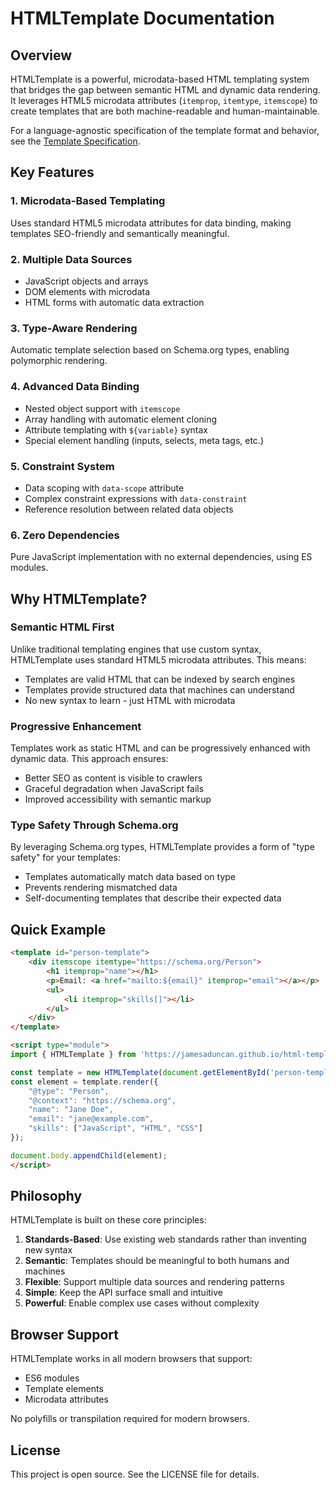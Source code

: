 # HTMLTemplate Documentation

## Overview

HTMLTemplate is a powerful, microdata-based HTML templating system that bridges the gap between semantic HTML and dynamic data rendering. It leverages HTML5 microdata attributes (`itemprop`, `itemtype`, `itemscope`) to create templates that are both machine-readable and human-maintainable.

For a language-agnostic specification of the template format and behavior, see the [Template Specification](TEMPLATE-SPECIFICATION.md).

## Key Features

### 1. **Microdata-Based Templating**
Uses standard HTML5 microdata attributes for data binding, making templates SEO-friendly and semantically meaningful.

### 2. **Multiple Data Sources**
- JavaScript objects and arrays
- DOM elements with microdata
- HTML forms with automatic data extraction

### 3. **Type-Aware Rendering**
Automatic template selection based on Schema.org types, enabling polymorphic rendering.

### 4. **Advanced Data Binding**
- Nested object support with `itemscope`
- Array handling with automatic element cloning
- Attribute templating with `${variable}` syntax
- Special element handling (inputs, selects, meta tags, etc.)

### 5. **Constraint System**
- Data scoping with `data-scope` attribute
- Complex constraint expressions with `data-constraint`
- Reference resolution between related data objects

### 6. **Zero Dependencies**
Pure JavaScript implementation with no external dependencies, using ES modules.

## Why HTMLTemplate?

### Semantic HTML First
Unlike traditional templating engines that use custom syntax, HTMLTemplate uses standard HTML5 microdata attributes. This means:
- Templates are valid HTML that can be indexed by search engines
- Templates provide structured data that machines can understand
- No new syntax to learn - just HTML with microdata

### Progressive Enhancement
Templates work as static HTML and can be progressively enhanced with dynamic data. This approach ensures:
- Better SEO as content is visible to crawlers
- Graceful degradation when JavaScript fails
- Improved accessibility with semantic markup

### Type Safety Through Schema.org
By leveraging Schema.org types, HTMLTemplate provides a form of "type safety" for your templates:
- Templates automatically match data based on type
- Prevents rendering mismatched data
- Self-documenting templates that describe their expected data

## Quick Example

```html
<template id="person-template">
    <div itemscope itemtype="https://schema.org/Person">
        <h1 itemprop="name"></h1>
        <p>Email: <a href="mailto:${email}" itemprop="email"></a></p>
        <ul>
            <li itemprop="skills[]"></li>
        </ul>
    </div>
</template>

<script type="module">
import { HTMLTemplate } from 'https://jamesaduncan.github.io/html-template/index.mjs';

const template = new HTMLTemplate(document.getElementById('person-template'));
const element = template.render({
    "@type": "Person",
    "@context": "https://schema.org",
    "name": "Jane Doe",
    "email": "jane@example.com",
    "skills": ["JavaScript", "HTML", "CSS"]
});

document.body.appendChild(element);
</script>
```

## Philosophy

HTMLTemplate is built on these core principles:

1. **Standards-Based**: Use existing web standards rather than inventing new syntax
2. **Semantic**: Templates should be meaningful to both humans and machines
3. **Flexible**: Support multiple data sources and rendering patterns
4. **Simple**: Keep the API surface small and intuitive
5. **Powerful**: Enable complex use cases without complexity

## Browser Support

HTMLTemplate works in all modern browsers that support:
- ES6 modules
- Template elements
- Microdata attributes

No polyfills or transpilation required for modern browsers.

## License

This project is open source. See the LICENSE file for details.